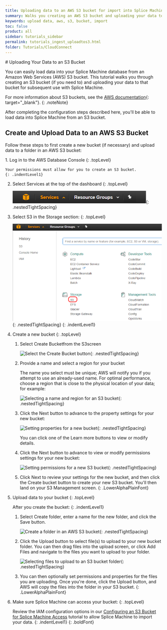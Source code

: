 ```yaml
---
title: Uploading data to an AWS S3 bucket for import into Splice Machine
summary: Walks you creating an AWS S3 bucket and uploading your data to that bucket.
keywords: upload data, aws, s3, bucket, import
toc: false
product: all
sidebar: tutorials_sidebar
permalink: tutorials_ingest_uploadtos3.html
folder: Tutorials/CloudConnect
---
```

<section>
<div class="TopicContent" data-swiftype-index="true" markdown="1">
# Uploading Your Data to an S3 Bucket

You can easily load data into your Splice Machine database from an
Amazon Web Services (AWS) S3 bucket. This tutorial walks you through
creating an S3 bucket (if you need to) and uploading your data to that
bucket for subsequent use with Splice Machine.

For more information about S3 buckets, see the [AWS documentation][1]{:
target="_blank"}.
{: .noteNote}

After completing the configuration steps described here, you'll be able
to load data into Splice Machine from an S3 bucket.

## Create and Upload Data to an AWS S3 Bucket

Follow these steps to first create a new bucket (if necessary) and
upload data to a folder in an AWS S3 bucket:

<div class="opsStepsList" markdown="1">
1.  Log in to the AWS Database Console
    {: .topLevel}

    Your permissions must allow for you to create an S3 bucket.
    {: .indentLevel1}

2.  Select <span class="ConsoleLink">Services</span> at the top of the
    dashboard
    {: .topLevel}

    ![](images/AWSServices.png){: .nestedTightSpacing}

3.  Select <span class="ConsoleLink">S3</span> in the <span
    class="ConsoleLink">Storage</span> section:
    {: .topLevel}

    ![](images/AWSSelectS3.png "Select the S3 service option"){:
    .nestedTightSpacing}
    {: .indentLevel1}

4.  Create a new bucket
    {: .topLevel}

    1.  Select <span class="ConsoleLink">Create Bucket</span>from the
        S3screen

        ![](images/AWSCreateBucket1.png "Select the Create Bucket
        button"){: .nestedTightSpacing}

    2.  Provide a name and select a region for your bucket

        The name you select must be unique; AWS will notify you if you
        attempt to use an already-used name. For optimal performance,
        choose a region that is close to the physical location of your
        data; for example:

        ![](images/AWSCreateBucket2.png "Selecting a name and region for
        an S3 bucket"){: .nestedTightSpacing}

    3.  Click the <span class="ConsoleLink">Next</span> button to
        advance to the property settings for your new bucket:

        ![](images/AWSBucketProps1.png "Setting properties for a new
        bucket"){: .nestedTightSpacing}

        You can click one of the <span class="ConsoleLink">Learn
        more</span> buttons to view or modify details.

    4.  Click the <span class="ConsoleLink">Next</span> button to
        advance to view or modify permissions settings for your new
        bucket:

        ![](images/AWSBucketPerms1.png "Setting permissions for a new S3
        bucket"){: .nestedTightSpacing}

    5.  Click <span class="ConsoleLink">Next</span> to review your
        settings for the new bucket, and then click the <span
        class="ConsoleLink">Create bucket</span> button to create your
        new S3 bucket. You'll then land on your S3 Management screen.
    {: .LowerAlphaPlainFont}

5.  Upload data to your bucket
    {: .topLevel}

    After you create the bucket:
    {: .indentLevel1}

    1.  Select <span class="ConsoleLink">Create folder</span>, enter a
        name for the new folder, and click the <span
        class="ConsoleLink">Save</span> button.

        ![](images/AWSCreateFolder.png "Create a folder in an AWS S3
        bucket"){: .nestedTightSpacing}

    2.  Click the <span class="ConsoleLink">Upload</span> button to
        select file(s) to upload to your new bucket folder. You can then
        drag files into the upload screen, or click <span
        class="ConsoleLink">Add Files</span> and navigate to the files
        you want to upload to your folder.

        ![](images/AWSUploadFiles.png "Selecting files to upload to an
        S3 bucket folder"){: .nestedTightSpacing}

    3.  You can then optionally set permissions and properties for the
        files you are uploading. Once you're done, click the Upload
        button, and AWS will copy the files into the folder in your S3
        bucket.
    {: .LowerAlphaPlainFont}

6.  Make sure Splice Machine can access your bucket:
    {: .topLevel}

    Review the IAM configuration options in our [Configuring an S3
    Bucket for Splice Machine Access](tutorials_ingest_configures3.html)
    tutorial to allow Splice Machine to import your data.
    {: .indentLevel1}
{: .boldFont}

</div>
</div>
</section>



[1]: http://docs.aws.amazon.com/AmazonS3/latest/dev/UsingBucket.html
